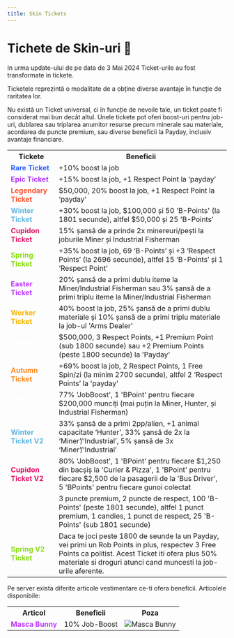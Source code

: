 ```yaml
---
title: Skin Tickets
---
```


# Tichete de Skin-uri 👨

In urma update-ului de pe data de 3 Mai 2024 Ticket-urile au fost transformate in tickete.

Ticketele reprezintă o modalitate de a obține diverse avantaje în funcție de raritatea lor.

Nu există un Ticket universal, ci în funcție de nevoile tale, un ticket poate fi considerat mai bun decât altul. Unele tickete pot oferi boost-uri pentru job-uri, dublarea sau triplarea anumitor resurse precum minerale sau materiale, acordarea de puncte premium, sau diverse beneficii la Payday, inclusiv avantaje financiare.
 
<table>
  <tr>
    <th>Tickete</th>
    <th>Beneficii</th>
  </tr>
  <tr>
    <td style="color:#3061FF;"><strong>Rare Ticket</strong></td>
    <td>+10% boost la job</td>
  </tr>
  <tr>
    <td style="color:#B030FF;"><strong>Epic Ticket</strong></td>
    <td>+15% boost la job, +1 Respect Point la ‘payday’</td>
  </tr>
  <tr>
    <td style="color:#ff5230;"><strong>Legendary Ticket</strong></td>
    <td>$50,000, 20% boost la job, +1 Respect Point la ‘payday’</td>
  </tr>
  <tr>
    <td style="color:#5FB6E0;"><strong>Winter Ticket</strong></td>
    <td>+30% boost la job, $100,000 și 50 'B-Points' (la 1801 secunde), altfel $50,000 și 25 'B-Points'</td>
  </tr>
  <tr>
    <td style="color:#e31467;"><strong>Cupidon Ticket</strong></td>
    <td>15% șansă de a prinde 2x minereuri/pești la joburile Miner și Industrial Fisherman</td>
  </tr>
  <tr>
    <td style="color:#88db14;"><strong>Spring Ticket</strong></td>
    <td>+35% boost la job, 69 ‘B-Points’ și +3 ‘Respect Points’ (la 2696 secunde), altfel 15 ‘B-Points’ și 1 ‘Respect Point’</td>
  </tr>
  <tr>
    <td style="color:#bc36ff;"><strong>Easter Ticket</strong></td>
    <td>20% șansă de a primi dublu iteme la Miner/Industrial Fisherman sau 3% șansă de a primi triplu iteme la Miner/Industrial Fisherman</td>
  </tr>
  <tr>
    <td style="color:#F7B500;"><strong>Worker Ticket</strong></td>
    <td>40% boost la job, 25% șansă de a primi dublu materiale și 10% șansă de a primi triplu materiale la job-ul 'Arms Dealer'</td>
  </tr>
  <tr>
    <td style="color:#ffffff;"><strong>Summer Ticket</strong></td>
    <td>$500,000, 3 Respect Points, +1 Premium Point (sub 1800 secunde) sau +2 Premium Points (peste 1800 secunde) la 'Payday'</td>
  </tr>
  <tr>
    <td style="color:#FF8B20;"><strong>Autumn Ticket</strong></td>
    <td>+69% boost la job, 2 Respect Points, 1 Free Spin/zi (la minim 2700 secunde), altfel 2 ‘Respect Points’ la 'payday'</td>
  </tr>
  <tr>
    <td style="color:#ffffff;"><strong>Halloween Ticket</strong></td>
    <td>77% 'JobBoost', 1 'BPoint' pentru fiecare $200,000 munciți (mai puțin la Miner, Hunter, și Industrial Fisherman)</td>
  </tr>
  <tr>
    <td style="color:#5FB6E0;"><strong>Winter Ticket V2</strong></td>
    <td>33% șansă de a primi 2pp/alien, +1 animal capacitate ‘Hunter’, 33% șansă de 2x la ‘Miner’/‘Industrial’, 5% șansă de 3x ‘Miner’/‘Industrial’</td>
  </tr>
  <tr>
    <td style="color:#e31467;"><strong>Cupidon Ticket V2</strong></td>
    <td>80% 'JobBoost', 1 'BPoint' pentru fiecare $1,250 din bacșiș la 'Curier & Pizza', 1 'BPoint' pentru fiecare $2,500 de la pasagerii de la 'Bus Driver', 5 'BPoints' pentru fiecare gunoi colectat</td>
  </tr>
  <tr>
    <td style="color:#fdffff;"><strong>Xmas Ticket</strong></td>
    <td>3 puncte premium,  2 puncte de respect, 100 'B-Points' (peste 1801 secunde), altfel 1 punct premium, 1 candies, 1 punct de respect, 25 'B-Points' (sub 1801 secunde)</td>
  </tr>
   <tr>
    <td style="color:#88db14;"><strong>Spring V2 Ticket</strong></td>
    <td> Daca te joci peste 1800 de seunde la un Payday, vei primi un Rob Points in plus, respectev 3 Free Points ca politist. Acest Ticket iti ofera 
    plus 50% materiale si droguri atunci cand muncesti la job-urile aferente.</td>
  </tr>
</table>

Pe server exista diferite articole vestimentare ce-ti ofera beneficii.
Articolele disponibile:
<table>
  <tr>
    <th>Articol</th>
    <th>Beneficii</th>
    <th>Poza</th>
  </tr>
    <tr>
    <td style="color:#bc36ff;"><strong>Masca Bunny</strong></td>
    <td>10% Job-Boost</td>
    <td><img src="https://i.imgur.com/Gq5OPLL.png" alt="Masca Bunny"></td>
  </tr>
